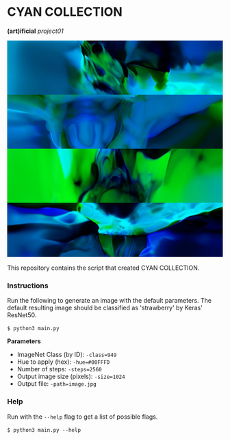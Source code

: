 # CYAN COLLECTION

**(art)ificial** *project01*

![CYAN COLLECTION](https://raw.githubusercontent.com/greentfrapp/artificial-01-cyan-collection/master/CYAN%20COLLECTION/all.jpg)

This repository contains the script that created CYAN COLLECTION.

### Instructions

Run the following to generate an image with the default parameters. The default resulting image should be classified as 'strawberry' by Keras' ResNet50.

```
$ python3 main.py
```

**Parameters**

- ImageNet Class (by ID): `-class=949`
- Hue to apply (hex): `-hue=#00FFFD`
- Number of steps: `-steps=2560`
- Output image size (pixels): `-size=1024`
- Output file: `-path=image.jpg`

### Help

Run with the `--help` flag to get a list of possible flags.

```
$ python3 main.py --help
```
